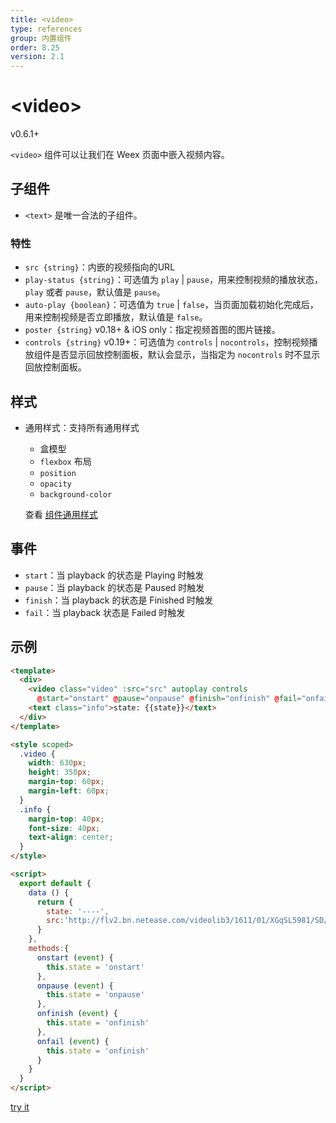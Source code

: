 ```yaml
---
title: <video>
type: references
group: 内置组件
order: 8.25
version: 2.1
---
```


# &lt;video&gt;

<span class="weex-version">v0.6.1+</span>

`<video>` 组件可以让我们在 Weex 页面中嵌入视频内容。

## 子组件

- `<text>` 是唯一合法的子组件。

### 特性

- `src {string}`：内嵌的视频指向的URL
- `play-status {string}`：可选值为 `play` | `pause`，用来控制视频的播放状态，`play` 或者 `pause`，默认值是 `pause`。
- `auto-play {boolean}`：可选值为  `true` | `false`，当页面加载初始化完成后，用来控制视频是否立即播放，默认值是 `false`。
- `poster {string}` <span class="weex-version">v0.18+ & iOS only</span>：指定视频首图的图片链接。
- `controls {string}` <span class="weex-version">v0.19+</span>：可选值为  `controls` | `nocontrols`，控制视频播放组件是否显示回放控制面板，默认会显示，当指定为 `nocontrols` 时不显示回放控制面板。

## 样式

- 通用样式：支持所有通用样式

  - 盒模型
  - `flexbox` 布局
  - `position`
  - `opacity`
  - `background-color`

  查看 [组件通用样式](/cn/wiki/common-styles.html)

## 事件

- `start`：当 playback 的状态是 Playing 时触发
- `pause`：当 playback 的状态是 Paused 时触发
- `finish`：当 playback 的状态是 Finished 时触发
- `fail`：当 playback 状态是 Failed 时触发

## 示例

```html
<template>
  <div>
    <video class="video" :src="src" autoplay controls
      @start="onstart" @pause="onpause" @finish="onfinish" @fail="onfail"></video>
    <text class="info">state: {{state}}</text>
  </div>
</template>

<style scoped>
  .video {
    width: 630px;
    height: 350px;
    margin-top: 60px;
    margin-left: 60px;
  }
  .info {
    margin-top: 40px;
    font-size: 40px;
    text-align: center;
  }
</style>

<script>
  export default {
    data () {
      return {
        state: '----',
        src:'http://flv2.bn.netease.com/videolib3/1611/01/XGqSL5981/SD/XGqSL5981-mobile.mp4'
      }
    },
    methods:{
      onstart (event) {
        this.state = 'onstart'
      },
      onpause (event) {
        this.state = 'onpause'
      },
      onfinish (event) {
        this.state = 'onfinish'
      },
      onfail (event) {
        this.state = 'onfinish'
      }
    }
  }
</script>
```

[try it](http://dotwe.org/vue/01d3d27073a471bb234b1a76e130d197)
